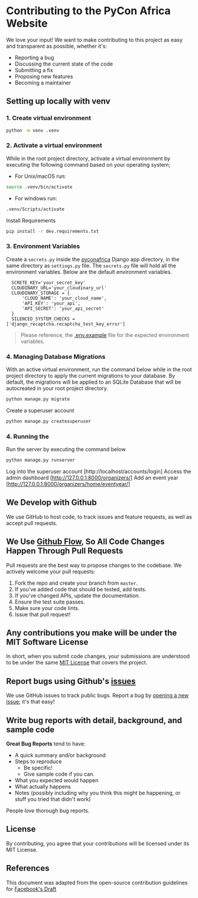 # Contributing to the PyCon Africa Website

We love your input! We want to make contributing to this project as easy and transparent as possible, whether it's:
- Reporting a bug
- Discussing the current state of the code
- Submitting a fix
- Proposing new features
- Becoming a maintainer

## Setting up locally with venv
### 1. Create virtual environment
```sh
python -m venv .venv
```
### 2. Activate a virtual environment
While in the root project directory, activate a virtual environment by executing the following command based on your operating system;
- For Unix/macOS run:

```sh
source .venv/bin/activate
```
- For windows run:
```sh
.venv/Scripts/activate
```
Install Requirements
```sh
pip install -r dev.requirements.txt
```

### 3. Environment Variables
Create a `secrets.py` inside the [pyconafrica](https://github.com/PyconUg/pycon-africa/tree/main/pyconafrica) Django app directory, in the same directory as `settings.py` file. The `secrets.py` file will hold all the environment variables. Below are the default environment variables. 

```
  SCRETE_KEY='your_secret_key'
  CLOUDINARY_URL='your_cloudinary_url'
  CLOUDINARY_STORAGE = {
      'CLOUD_NAME': 'your_cloud_name',
      'API_KEY': 'your_api',
      'API_SECRET': 'your_api_secret'
  }
  SILENCED_SYSTEM_CHECKS = ['django_recaptcha.recaptcha_test_key_error']
```

> Please reference, the [.env.example](https://github.com/PyconUg/pycon-africa/tree/main/.env.example) file for the expected environment variables.

### 4. Managing Database Migrations
With an active virtual environment, run the command below while in the root project directory to apply the current migrations to your database. By default, the migrations will be applied to an SQLite Database that will be autocreated in your root project directory.

```sh
python manage.py migrate
```
Create a superuser account
```sh
python manage.py createsuperuser
```

### 4. Running the 
Run the server by executing the command below
```sh
python manage.py runserver
```
Log into the superuser account [http://localhost/accounts/login]
Access the admin dashboard [http://127.0.0.1:8000/organizers/]
Add an event year [http://127.0.0.1:8000/organizers/home/eventyear/]

## We Develop with Github
We use GitHub to host code, to track issues and feature requests, as well as accept pull requests.

## We Use [Github Flow](https://guides.github.com/introduction/flow/index.html), So All Code Changes Happen Through Pull Requests
Pull requests are the best way to propose changes to the codebase. We actively welcome your pull requests:

1. Fork the repo and create your branch from `master`.
2. If you've added code that should be tested, add tests.
3. If you've changed APIs, update the documentation.
4. Ensure the test suite passes.
5. Make sure your code lints.
6. Issue that pull request!

## Any contributions you make will be under the MIT Software License
In short, when you submit code changes, your submissions are understood to be under the same [MIT License](https://choosealicense.com/licenses/mit/) that covers the project.

## Report bugs using Github's [issues](https://github.com/PyConAfrica/pyconafrica-website/issues)
We use GitHub issues to track public bugs. Report a bug by [opening a new issue](https://github.com/PyConAfrica/pyconafrica-website/issues/new); it's that easy!

## Write bug reports with detail, background, and sample code
**Great Bug Reports** tend to have:
- A quick summary and/or background
- Steps to reproduce
  - Be specific!
  - Give sample code if you can.
- What you expected would happen
- What actually happens
- Notes (possibly including why you think this might be happening, or stuff you tried that didn't work)

People *love* thorough bug reports.

## License
By contributing, you agree that your contributions will be licensed under its MIT License.

## References
This document was adapted from the open-source contribution guidelines for [Facebook's Draft](https://github.com/facebook/draft-js/blob/master/CONTRIBUTING.md)
